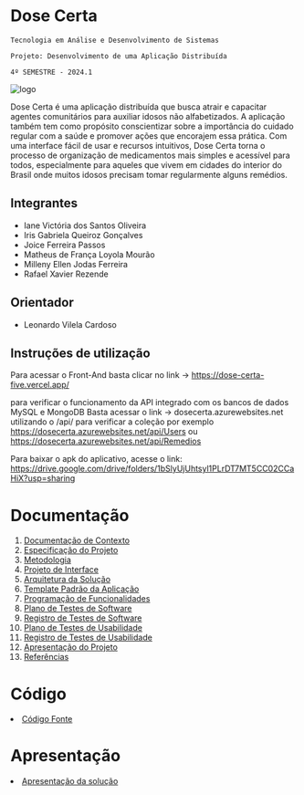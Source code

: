 # Dose Certa

`Tecnologia em Análise e Desenvolvimento de Sistemas`

`Projeto: Desenvolvimento de uma Aplicação Distribuída`

`4º SEMESTRE - 2024.1`

![logo](https://github.com/ICEI-PUC-Minas-PMV-ADS/Dose-Certa/assets/83494301/b82b564d-56ee-4333-97a0-d3e9a5a3c6b0)

Dose Certa é uma aplicação distribuída que busca atrair e capacitar agentes comunitários para auxiliar idosos não alfabetizados. A aplicação também tem como propósito conscientizar sobre a importância do cuidado regular com a saúde e promover ações que encorajem essa prática. Com uma interface fácil de usar e recursos intuitivos, Dose Certa torna o processo de organização de medicamentos mais simples e acessível para todos, especialmente para aqueles que vivem em cidades do interior do Brasil onde muitos idosos precisam tomar regularmente alguns remédios.

## Integrantes

* Iane Victória dos Santos Oliveira
* Iris Gabriela Queiroz Gonçalves
* Joice Ferreira Passos
* Matheus de França Loyola Mourão
* Milleny Ellen Jodas Ferreira
* Rafael Xavier Rezende

## Orientador

* Leonardo Vilela Cardoso

## Instruções de utilização

Para acessar o Front-And basta clicar no link  -> https://dose-certa-five.vercel.app/

para verificar o funcionamento da API integrado com os bancos de dados MySQL e MongoDB Basta acessar o link -> dosecerta.azurewebsites.net utilizando o /api/ para verificar a coleção por exemplo https://dosecerta.azurewebsites.net/api/Users ou  https://dosecerta.azurewebsites.net/api/Remedios


Para baixar o apk do aplicativo, acesse o link: https://drive.google.com/drive/folders/1bSlyUjUhtsyl1PLrDT7MT5CC02CCaHiX?usp=sharing

# Documentação

<ol>
<li><a href="docs/01-Documentação de Contexto.md"> Documentação de Contexto</a></li>
<li><a href="docs/02-Especificação do Projeto.md"> Especificação do Projeto</a></li>
<li><a href="docs/03-Metodologia.md"> Metodologia</a></li>
<li><a href="docs/04-Projeto de Interface.md"> Projeto de Interface</a></li>
<li><a href="docs/05-Arquitetura da Solução.md"> Arquitetura da Solução</a></li>
<li><a href="docs/06-Template Padrão da Aplicação.md"> Template Padrão da Aplicação</a></li>
<li><a href="docs/07-Programação de Funcionalidades.md"> Programação de Funcionalidades</a></li>
<li><a href="docs/08-Plano de Testes de Software.md"> Plano de Testes de Software</a></li>
<li><a href="docs/09-Registro de Testes de Software.md"> Registro de Testes de Software</a></li>
<li><a href="docs/10-Plano de Testes de Usabilidade.md"> Plano de Testes de Usabilidade</a></li>
<li><a href="docs/11-Registro de Testes de Usabilidade.md"> Registro de Testes de Usabilidade</a></li>
<li><a href="docs/12-Apresentação do Projeto.md"> Apresentação do Projeto</a></li>
<li><a href="docs/13-Referências.md"> Referências</a></li>
</ol>

# Código

<li><a href="src/README.md"> Código Fonte</a></li>

# Apresentação

<li><a href="presentation/README.md"> Apresentação da solução</a></li>

